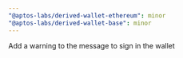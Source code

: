 ```yaml
---
"@aptos-labs/derived-wallet-ethereum": minor
"@aptos-labs/derived-wallet-base": minor
---
```


Add a warning to the message to sign in the wallet
